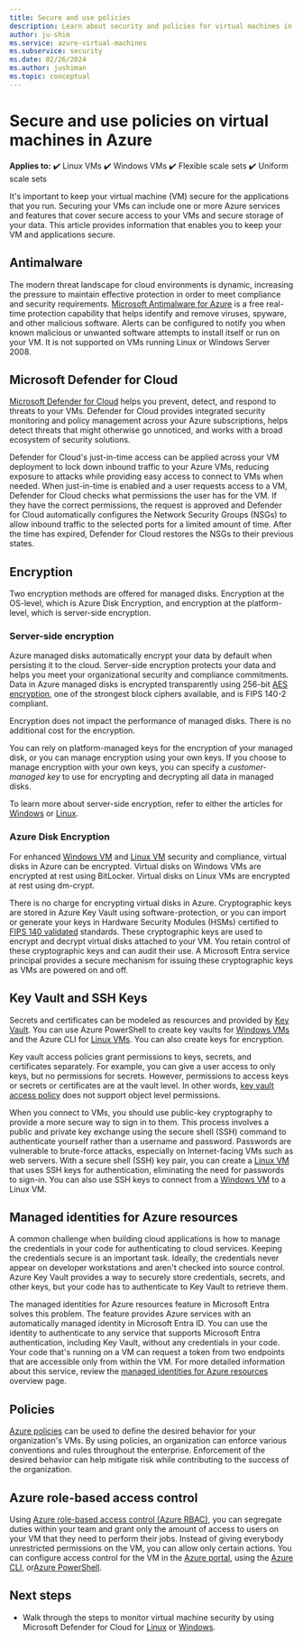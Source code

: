 ```yaml
---
title: Secure and use policies
description: Learn about security and policies for virtual machines in Azure.
author: ju-shim
ms.service: azure-virtual-machines
ms.subservice: security
ms.date: 02/26/2024
ms.author: jushiman
ms.topic: conceptual
---
```


# Secure and use policies on virtual machines in Azure

**Applies to:** :heavy_check_mark: Linux VMs :heavy_check_mark: Windows VMs :heavy_check_mark: Flexible scale sets :heavy_check_mark: Uniform scale sets

It's important to keep your virtual machine (VM) secure for the applications that you run. Securing your VMs can include one or more Azure services and features that cover secure access to your VMs and secure storage of your data. This article provides information that enables you to keep your VM and applications secure.

## Antimalware

The modern threat landscape for cloud environments is dynamic, increasing the pressure to maintain effective protection in order to meet compliance and security requirements. [Microsoft Antimalware for Azure](../security/fundamentals/antimalware.md) is a free real-time protection capability that helps identify and remove viruses, spyware, and other malicious software. Alerts can be configured to notify you when known malicious or unwanted software attempts to install itself or run on your VM. It is not supported on VMs running Linux or Windows Server 2008.

## Microsoft Defender for Cloud

[Microsoft Defender for Cloud](../security-center/security-center-introduction.md) helps you prevent, detect, and respond to threats to your VMs. Defender for Cloud provides integrated security monitoring and policy management across your Azure subscriptions, helps detect threats that might otherwise go unnoticed, and works with a broad ecosystem of security solutions.

Defender for Cloud's just-in-time access can be applied across your VM deployment to lock down inbound traffic to your Azure VMs, reducing exposure to attacks while providing easy access to connect to VMs when needed. When just-in-time is enabled and a user requests access to a VM, Defender for Cloud checks what permissions the user has for the VM. If they have the correct permissions, the request is approved and Defender for Cloud automatically configures the Network Security Groups (NSGs) to allow inbound traffic to the selected ports for a limited amount of time. After the time has expired, Defender for Cloud restores the NSGs to their previous states. 

## Encryption

Two encryption methods are offered for managed disks. Encryption at the OS-level, which is Azure Disk Encryption, and encryption at the platform-level, which is server-side encryption.

### Server-side encryption

Azure managed disks automatically encrypt your data by default when persisting it to the cloud. Server-side encryption protects your data and helps you meet your organizational security and compliance commitments. Data in Azure managed disks is encrypted transparently using 256-bit [AES encryption](https://en.wikipedia.org/wiki/Advanced_Encryption_Standard), one of the strongest block ciphers available, and is FIPS 140-2 compliant.

Encryption does not impact the performance of managed disks. There is no additional cost for the encryption.

You can rely on platform-managed keys for the encryption of your managed disk, or you can manage encryption using your own keys. If you choose to manage encryption with your own keys, you can specify a *customer-managed key* to use for encrypting and decrypting all data in managed disks. 

To learn more about server-side encryption, refer to either the articles for [Windows](./disk-encryption.md) or [Linux](./disk-encryption.md).

### Azure Disk Encryption

For enhanced [Windows VM](windows/disk-encryption-overview.md) and [Linux VM](linux/disk-encryption-overview.md) security and compliance, virtual disks in Azure can be encrypted. Virtual disks on Windows VMs are encrypted at rest using BitLocker. Virtual disks on Linux VMs are encrypted at rest using dm-crypt. 

There is no charge for encrypting virtual disks in Azure. Cryptographic keys are stored in Azure Key Vault using software-protection, or you can import or generate your keys in Hardware Security Modules (HSMs) certified to [FIPS 140 validated](/azure/key-vault/keys/about-keys#compliance) standards. These cryptographic keys are used to encrypt and decrypt virtual disks attached to your VM. You retain control of these cryptographic keys and can audit their use. A Microsoft Entra service principal provides a secure mechanism for issuing these cryptographic keys as VMs are powered on and off.

## Key Vault and SSH Keys

Secrets and certificates can be modeled as resources and provided by [Key Vault](../key-vault/general/basic-concepts.md). You can use Azure PowerShell to create key vaults for [Windows VMs](windows/key-vault-setup.md) and the Azure CLI for [Linux VMs](linux/key-vault-setup.md). You can also create keys for encryption.

Key vault access policies grant permissions to keys, secrets, and certificates separately. For example, you can give a user access to only keys, but no permissions for secrets. However, permissions to access keys or secrets or certificates are at the vault level. In other words, [key vault access policy](../key-vault/general/security-features.md) does not support object level permissions.

When you connect to VMs, you should use public-key cryptography to provide a more secure way to sign in to them. This process involves a public and private key exchange using the secure shell (SSH) command to authenticate yourself rather than a username and password. Passwords are vulnerable to brute-force attacks, especially on Internet-facing VMs such as web servers. With a secure shell (SSH) key pair, you can create a [Linux VM](linux/mac-create-ssh-keys.md) that uses SSH keys for authentication, eliminating the need for passwords to sign-in. You can also use SSH keys to connect from a [Windows VM](linux/ssh-from-windows.md) to a Linux VM.

## Managed identities for Azure resources

A common challenge when building cloud applications is how to manage the credentials in your code for authenticating to cloud services. Keeping the credentials secure is an important task. Ideally, the credentials never appear on developer workstations and aren't checked into source control. Azure Key Vault provides a way to securely store credentials, secrets, and other keys, but your code has to authenticate to Key Vault to retrieve them. 

The managed identities for Azure resources feature in Microsoft Entra solves this problem. The feature provides Azure services with an automatically managed identity in Microsoft Entra ID. You can use the identity to authenticate to any service that supports Microsoft Entra authentication, including Key Vault, without any credentials in your code.  Your code that's running on a VM can request a token from two endpoints that are accessible only from within the VM. For more detailed information about this service, review the [managed identities for Azure resources](../active-directory/managed-identities-azure-resources/overview.md) overview page.   

## Policies

[Azure policies](../governance/policy/overview.md) can be used to define the desired behavior for your organization's VMs. By using policies, an organization can enforce various conventions and rules throughout the enterprise. Enforcement of the desired behavior can help mitigate risk while contributing to the success of the organization.

## Azure role-based access control

Using [Azure role-based access control (Azure RBAC)](../role-based-access-control/overview.md), you can segregate duties within your team and grant only the amount of access to users on your VM that they need to perform their jobs. Instead of giving everybody unrestricted permissions on the VM, you can allow only certain actions. You can configure access control for the VM in the [Azure portal](../role-based-access-control/role-assignments-portal.yml), using the [Azure CLI](/cli/azure/role), or[Azure PowerShell](../role-based-access-control/role-assignments-powershell.md).


## Next steps
- Walk through the steps to monitor virtual machine security by using Microsoft Defender for Cloud for [Linux](../security/fundamentals/overview.md) or [Windows](/previous-versions/azure/virtual-machines/tutorial-azure-security).
